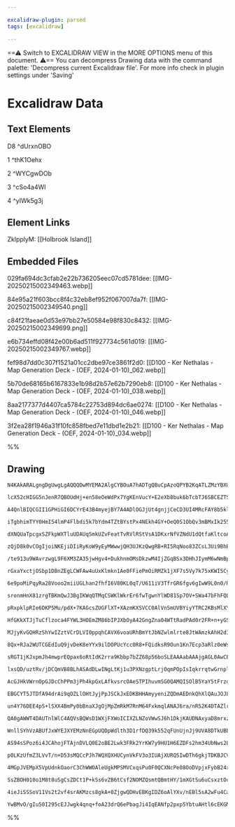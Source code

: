 ```yaml
---

excalidraw-plugin: parsed
tags: [excalidraw]

---
```

==⚠  Switch to EXCALIDRAW VIEW in the MORE OPTIONS menu of this document. ⚠== You can decompress Drawing data with the command palette: 'Decompress current Excalidraw file'. For more info check in plugin settings under 'Saving'


# Excalidraw Data

## Text Elements
D8 ^dUrxnOBO

1 ^thK1Oehx

2 ^WYCgwDOb

3 ^cSo4a4WI

4 ^yIWk5g3j

## Element Links
ZklpplyM: [[Holbrook Island]]

## Embedded Files
029fa694dc3cfab2e22b736205eec07cd5781dee: [[IMG-20250215002349463.webp]]

84e95a21f603bcc8f4c32eb8ef952f067007da7f: [[IMG-20250215002349540.png]]

c84f21faeae0d53e97bb27e50584e98f830c8432: [[IMG-20250215002349699.png]]

e6b734effd08f42e00b6ad511f927734c561d019: [[IMG-20250215002349767.webp]]

fef98d7dd0c307f1521a01cc2dbe97ce3861f2d0: [[D100 - Ker Nethalas - Map Generation Deck - (OEF, 2024-01-10)_062.webp]]

5b70de68165b6167833e1b98d2b57e62b7290eb8: [[D100 - Ker Nethalas - Map Generation Deck - (OEF, 2024-01-10)_038.webp]]

8aa2177377d4407ca5784c22753d894dc6ae0274: [[D100 - Ker Nethalas - Map Generation Deck - (OEF, 2024-01-10)_046.webp]]

3f2ea28f1946a31f10fc858fbed7e11dbd1e2b21: [[D100 - Ker Nethalas - Map Generation Deck - (OEF, 2024-01-10)_034.webp]]

%%
## Drawing
```compressed-json
N4KAkARALgngDgUwgLgAQQQDwMYEMA2AlgCYBOuA7hADTgQBuCpAzoQPYB2KqATLZMzYBXUtiRoIACyhQ4zZAHoFAc0JRJQgEYA6bGwC2CgF7N6hbEcK4OCtptbErHALRY8RMpWdx8Q1TdIEfARcZgRmBShcZQUebQAObQBmGjoghH0EDihmbgBtcDBQMBKIEm4IACsAVTYATQAzfAAReNSSyFhECsJ9aKR+UsxuJIAGABZtUYBWADYAdniARlnp

lcX52cHIGG5nJenR7QBOUdHj+en58eOeWdPx7YgKEnVucY+E2eXb8buk6bTcbTJ6SBCEZTSd5JWbaFZJBHnY7HVbHJaPQqQazKYLcUZPZhQUhsADWCAAwmx8GxSBUidZmHBcIFsu1SppcNgScpiUIOMRKdTaRJ6RxGcyslA2ZAGoR8PgAMqwXESSScjSBaUQQnEskAdVekm4SwJRNJCCVMBV6EEHi1vMhHHCuTQJsxEDYTOwal2rrOT15/KdzBdq

A4QnlBIQCGII1GPHiGI6DCYrE43B4myejBY7A4ADlOGJjUt4gnjjCeCD3UI4MRcFAY8b5kljvEYUtNpn5k9CMxmulG7G0A0CGEnjzhHAAJLEUN5AC6T00wn5AFFgplsvOl+6iBwSdxw5G92wuU20EShAgnrLgrOKkkGjwQgmGktjuNZrgkkt36MGmweJpniBpNBjeYECWJZiE0YglgQHhNB4JYtWYdxxFQAoOjAN0cKWTFd2TQh+SwCoAC16C1bB

iTgbhimTYY0HmI54lmP4Flbdi5k7bYdm4TZtBYstPx4NEkh4GY+OeQ0S1ObQv3mBMxIk255h7TFIDBCEoVddY4RbUYW0uQ54niaSOAbEQCANYg3ldBFzM0iBLKgaz8AACXBSEpQcpJ4kxABfQpAsGBjIHKCRRnJfRqiEMgqKeLpMLKPplAGd0mNQZxZhmBJxlGJZRiScZ4lGRMPyeX1stLI4lL+A5Pxmc4nOTF47KNNBDnxd1tJ87huqebFrR65M

dXNQUaTpcgxSZFkpWXTluUDAUqSmkUZvFeatTvRVlRStVsA1DKxrNfVZNdU1dQtfaKltcoA2ER1nWNJ5PU5H1jX9d0VuDUNj3wKML1QJSQNG0oczTLg0AubNUzzQsOGLP0QPbAFMyeWt6yHZtW3baYE0BSTe37QdgdHfBx3dSda1nHdl1XYgNwySV6b3EjDzQAGnmpc9h1QK8b3dO8EAfCQEFmTQW3GBAGgaYhyoaP4EDOTRv2INY/zU6XsB4hWP

zQjD8k0vCOgIjoiNKEjiDIiRyKoW9yEyMWwwjQH3UJKzQwgRB+RI5RqNoo83ZCsL3Ui9BhBJNcAHkACkAEEADUtWSno0pOoY9iuaZtGmX8JniY41gTFsqpGdEpn874Dk7TM1iedr7NQD4ji/M5kWaisiqSUFvN0luCoU3KP1mdEgV/A4ho4HFMPBgQzopNbhXQUUtslLUOS5Gn+UmlfoE2uaN9vOU9qtA71RETOF+u2zm9Nm/zUta1tSpB6fqeyQ

/te913u9WAvrzwgL9F6XM3ZA35jwHgv4+DukhnmOMsDkzwM4IjZGqBSx3DHhJIymM6wNmBp2PGEkirjHUscEmA5gg4xHGOIWyYaYzjnPkS2kAVx8iZpuVmLCeYc2DieZMvMyT80Fife8/MIANFlm2Yg8xiAK2wGMeY74CZLFwIVbA2AeCwQQBcMQ1c/zaNGIbAgmFsJmz4vsQivZSJZQgORYYTwaKenos5LKyxtC5Q2JcMyfxxglWktVDxXiATzA

rGxaYxctjOSbp1DBnZEgLCWFAw4uUxKlmkn1Ae0FFiePmOiRMZk1jXF7s5Vy7k75xKWI5CyVlyCeX7r5DBjkgqO1wM7fm3MPZRDct7X2jgZ4QFDoUcKZQJFJwACqzAAIoeQcXRJK8AUq9H6FqLK+xyoKSUrlVY0DxgrFGNE5M1V9ilTzsk9E5wFhljMqUtqF1UD+WOEJJI+TcpmQOGZVqpQslNP8c8w5Nw1hkIJjwG409Z7vCEuiTMnYWocQCd06

6e9poMiPqyRa28Vooo2miiUGLhan2fhfI6V80KL0qT/U611iV3TfrGR6fgv6gIwW9L0n0/RAJASGfh7sxrRkgX8CscNczpmYqcEVUM0GYQ/CiQFkSKE1nwTQjBLY2zo3bLMdilCyb8wplTBhvImFs2TOw9cXDtw8PZgeXlPMzzCO4KIwl4iKjxFwLgFC6lXlyNbvMPAVxExaPrkkYgRdxjEGwN+FWmZxgmOtOYkoD9cLWPDrYiimAU5OKDmgcKkA

sronmHnX81zrgTBKmQwJ3BgIKWqQTMqCSWKlWkrEr6fwTgwnYlWD81Sp7OV+SWa47bFhFQLSxaBtS3L1MpX5b5pRyn1K8jpJp1T/JBWGSUUZEcIAAAV6D0HwMcIgHlU5LPTqsp46z2JJCEpq7s3xh0PwgNVS4Sw4SlU9QcCYKxG4PN/IW+MBjkkFTKoCPuS6Rj52SAmVE7ZDmaohSNK6E1l6otmviha7ot7LUZji1eh90M7SJbdVUl9NRIfOh1Kl

pRxpklpRIe6DKP5Mu/pdX+7KAGcsZUGFlXT+XAzmKXSVCC0AlVnSmUVBYiyYTRC2KBsMlXY0IWqssCwLhGWrMRUm1DyZ0InEaumVrTWM2ZluHIhnSj7k5q7ARFn7XAydcmEWLsIDTClqMG2NdVhq3WGjKCmgZFISuBLJCSlTgIE0G0AkRs0AJtwpY82JRWFlDTXbXYWaXE5rcRmBEcJZivN/ACRyYKNPHJGFAvO/joFIhQl+ErpQW1oEKckQEwFo

HfGKkXTJjTuCflzoca4FYWL3HOEmZM86bIPJXbOyA42GngZna04WTtRadPAd0r2FR+n+yGSUUKIzw4SO3QAJUwKQNcABxEkABpE93QJArPSmsvY7zPEok/CiRYYwzLlzQDlSDJVZh3HUmcD8+cf2Ua6t9ZM/bIdAOGnPcjS8hSofXgS01S0d6rWR7itD20xFnxfodY65Lb6TcR3Rm09L7SfxY6ytjH0OMYKh6Ubl/01t8f5p2S4QmxWoDbDzyTSN

MJjyKvGQHRzShYwIZztVCrDLVI0ppqhCAVX6voaURhBmYtJbNZwlmlrte8JtWAmzkAhH2dINeMRK2KjxmOKOe44bFHYFHMhRCIXKwzGjNgIy2ANbDpttfbU0WsImz4glsASXra23QOonay2Xa8eoz0oQfSsgDIDuluiJv8DrqKAdiiJJ8BwB8DAAAsrd5ZGcnu/dbEcD8hylEfFKgTOrT69j+MLVAgqrZ9n+JuKscHzdVgJEuMCYuqM9liZh6gEf

8Qx+RJa2WUTCGEdIuQ9jvDeK8eYYx9ilDOPUcYcc0R8+FQidksR9Oun1Kn7Ecp3aRlz0eWseTH/DlTOuWM1p0ngQAqBLlR3IQzwy84HBAGQAoKC7oIHB5ZmTDZ4KKYy5cQg44Jg7hxaYq46aUzq6QCa7MKG6YbGYWpmYEGCJ8ISB5B5AeRUiaDEikioDTjMD4DWDEALgLhajm4iKW44GSJyg24SCJi6LTAep/i5RJCaCaKgTjCKIvgRbSIEwNCHI

sRGT1jKJxpmJh4mwprEQpax6oRtIdK2rra9Kbbp7bZZ68p56boSLEAAAabAAAjgAGL0AwCEAABCDhAAMsQB5FdrgE4UYA4ZgEYEIJXmeo9heu8IVJ4omKcKsCBEDmCj9tlHlgpBEmxNUmcMpGxEPnEhWOcucH+pcENuiGBv1K6ATFMGOjCJEncNAmXO6PDniIjrhgfNvsfLvlijhgflvrjp0SfvKBTlIKRkHjRggNfo+uMcMQxtTsxiyo+u/ozqL

lxsQD/uztRv/jDCQmVB8BLhASAdDLwINgLtKj1u3PXNzgptLrjOqmPOpIsIqkrrqtwGrnplOFrlhDrkQfriQV8UblZr/hAJwa8bps6vwegEBOMM+H+LgCECrBrEkLovMJoMhJBIcCBDLG2A0LBlCRJOocbPhOHtoVbLoRAB6vHu0hCUCZ7CYRIFtoMhYTnlYQXhIMQNUKQJgBwDHO4THOESKFgMflnL9kCK+qVKsCBsiAVH8Ckc4LcHEGQp+oDui

AcGJHkVWrnOpGJDcChPPm3jPh4kpGxLAfkvsrcOAeSTPIhuvmSG0QAMQISOlB5YaY5tFrzopCkyin4vyzFX4PJILJ40r36vyP5MbP6hiLHsbVQrHUz6b4H/FLZUmJ4bERRkk/hzHcYv7WZ8qbHAxhIrBAiFRiaQE9Zt6QFnGVGFSXBoj87oHK6q5glGYcImbcKkGS7KpKatgKoogFqPqWZGGCJ2ZcFW7uiNiYBNIQCtD2iUATKCkVBTm3icBQAKi

EBGCYT5JTDfA94drAi9qOZLlOHtJyjPpJSCkJxEDKBHHAmyyeniZQDmAEDnkQhXlQAuJOJLm4AkRMDJmm4eikAQgkQECznjnzmRZNFCCvlHbhCrmYQOYWZfmLoVEYJwjTAsnEQSLqBXZLAxwICSCOKjmnoCkgVRG16fgnCdr975wJgK6ymwgzCZhXpEzCT+TqloBnJ5ZypYLQQSTLDlHZIoQJAoRjBrBfp3Cfir4tE2lI7rToB2kqwFb6FdHYYcJ

un4Y76DEE4pS+lSXX4BmPy0bBnaXJgOjMpZmRkM7RnM64FxkmqlANAJ6ra/nR52K4DTAZlrE8YpnahbEgz+KRJ5YZJwKHHGidZBUSYVl86FTsRFx3A6raZ6qNnsg/Gma2WQBS4qpEJyozDLCwoAkDm2Z8yOrcGnkgUSCKXGUzlzllU7RLkrlrk9ZHDQJlTFSLCAFkL7GSIHlHn4DVQdVjlQBPmXkVDBANC3k5j3nuCDUvlvnuh6DZCflOikA/k5m

QA0gAWWT4DAUTnlWlC4AQVsBQWsD1WXjFXWoICIXZLNZoVWwSJ6h1DkjKAUDNAxyaD8mrxzkkXZQ3B1QLCSRfpXD5KPrVS3BHD5yqZojATwh6UyQQ6PKJClQwiGTFwsQwL6ndYwywj+SimtxthmkWnNFoBALjH2nyU9qbx749Gb7tH9Fo52XelaVU5+mw3Q3TGGWM1hmmURlsoWWALvG0zxmLgGHUleXOUVC4CzDuXrG/lhCEIg6lj9YdUlloCZg

WnllSYhVzABUfJxWYEJXYEMzNnEGpUQDpWdlth3D1rfDQ39k552qFUnUjnJj9UVA8DTkUBbUu01XZB1XrmvpcRiFYJAjFxiYNBdX6DHncB9VnkXlXkjVjVMATWPkx10gzXJhzVRBflLWOUrV/nrVAVVXoCu1DT7WHUwVFWO3wVOgXXLpXW7ZhzoUVDYAKhsDjC4DjB6jThvXQAfWZSR3XqIiJg+JfitwdXRm5yFynB7JQKohZjugNYtyvqHAfBFz

AS94sSPoz6i4JCAhojFTAjnDVLQ0E2oBE2Lwk3FRk2YrKW7y9HU1H6EZDFs2hm34UbNws2LwzHs3GU04LHc3/yWVAJ4HG32VJnZ02I2wuVgXf0cJS050y2c73E9qNQC5ySnHq2uh+J24XCK5WwYENn62EGG2/Fs6/mm1IHqoExa1t423Zl20OoO08HO0SApABiVWlXoAsPCy1Vl3MSTDCTlREL5ITBaqLnZCHnh09WR0lUDXJ0SBx1ajjUPn4BTU

p0LKzUfmZ3LVvT/n+D53sMQCcPJh7WQXQXHUCynVkFV3o3IUAjXURQSIwDTh6gkjTDKBJCVBd3O2fWHBxBlhKFnCtYXBt7A0JCfhZESS96Ylt7z1fhwhgHQRlRvLJJo3zbxJ9bAT3EcUEyAESWE2tG31yUX2/jk3dEqW33ukEb46f3P2Bnmi6Xk5P3vzQPhlUarVRm82xkfEC1JYgOGG22poQNi0JyS2eXS0+UfjNVVgJEoMYNlmHERWpLXIIg63

4MGpJVEMpX5VpUdnkOaorC3ChWWOAleUgkMPSMVCxqsPu0F0QCXNcPe08OoDVpjxFybB24xr3CiNQDiMR1oBR3jkqNyM3kKMJ1KOAuryp2lDp0LXflgO/w6OAWbU3N3NGMl2mOYRvFnXV3Gi11gDBSR78Dkkl5KgEKuKlDqAswVD1ikCHiDAMCEAIAUDuEU1lNU12lywcsNBsgQDYAiDzTTiNj6BKjIoFOk3FN0u8ukD8uCvMulM31U0VPqWQCSv

SsZBOH010o1M8t8uSgCsZDCt1P+kSs6vZB6tCsf2NOMZQsmtQBmtHY/1mXGtSu6uCsxztOcaFDavOumuCtOFh2/Oz5Ouqv6B+sPNmMwhBsusZBbXgvXmjXcsqtRvmvMgDVStsAUBgi4BwvWveu2uCtrj8gJxpsZshASLMjEgOyeuJs+sZBFsVsTKEXoArTcvoTEjyi2HvArB5xtgDY3CgzJJ0uttUj4B1BVoxH5JdolRerAZ0tGBsAGBksQwEDXh

4ieJiSSSoV11Vs2t2vf4srAKMzcs8gkA+0ZjgwQDHvEBKgIDZ6oAlYXv/nEBl5sA2wFu4CaDBB61rMPskC4ajLuFUgSKkDKAcgAAUnq1AvAvEUHPYJ9ecAAlFqFBcoBGMyBUMB2B1VpB1h7wGMJB6DYh3nl6/NAa2SG6/eZwCQzmZIstlBaRP+YMplsmFkO+5++XTwdgEQLe3BTNlSex29BBfuLBdwUR3YJUAgNgDkAqJZHAM+6+5ZB+1gd+5yPe

YwBMvO/gIu50I295cEJJwgk4qnq+foA23drQ6ePbagJi4IqEANfp2pxp5YbtuAHtl6cEKGMAMFIFEAA=
```
%%